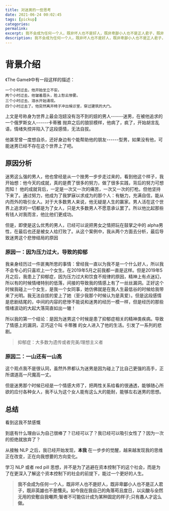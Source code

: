 ```yaml
---
title: 对迷男的一些思考
date: 2021-06-24 00:02:45
tags: [pickup]
categories: 
permalink:
excerpt: 我不会成为任何一个人，既非坏人也不是好人，既非卑鄙小人也不是正人君子，既非英雄也不是懦夫...
description: 我不会成为任何一个人，既非坏人也不是好人，既非卑鄙小人也不是正人君子，既非英雄也不是懦夫。
---
```


# 背景介绍

《The Game》中有一段这样的描述：

```
一个小时过去，他开始坐立不安。
两个小时过去，他皱着眉头，脸上愁云惨雾。
三个小时过去、泪水开始涌现。
四个小时过去了。他突然离开椅子冲出候诊室，穿过建筑的大门。
```

上文是号称身为世界上最会泡妞没有泡不到的妞的男人------迷男，在被他追求的一个俄罗斯女人------卡蒂雅 抛弃之后的狼狈模样，他病了，疯了，开始胡言乱语，情绪失控并陷入了这段感情，无法自拔。

他甚至曾一度想自杀，还好身边有个能帮助他的朋友------型男，如果没有他，可能迷男已经不存在这个世界上了吧。

## 原因分析

迷男这么强的男人，他也曾经是从一个挫男一步步走过来的，看到他这个样子，我开始想：他今天的成就，真的是费了很多的努力，做了很多实践，背后的努力可想而知！
他的成就背后，一定是一次又一次的痛苦，一次又一次的打枪。但他坚持下来了。通过努力，他成为了我梦寐以求成为的那个人：有魅力，充满自信，能从内而外的吸引女人。对于大多数男人来说，他无疑是人生的赢家。男人活在这个世界上追求的一切都是为了女人，只是大多数男人不愿意承认罢了。所以他比起那些有钱人对我而言，他比他们更成功。

但是，即使是这么优秀的男人，已经可以说把男女之情把玩在鼓掌之中的 alpha男性，在最后也还是被女人给打败了。从这个案例中，我从两个方面去分析，最后导致迷男这个悲惨结局的原因

### 原因一：因为压力过大，导致的抑郁

我亲身经历过一件匪夷所思的事情：曾经我一直以为我不是一个什么好人，所以我不会专心的只喜欢上一个女生。在2019年5月之前我都一直是这样。但是2019年5月之后，我患上了抑郁症，因为压力过大和饮食不规律的原因，精神上有点迷幻，所以有的时候情绪特别的低落，间接的导致我的情感上有了一丝丝漏洞。正好这个时候我碰上一个女生，是我一个女同事，她仿佛就是在我人生最低谷的时候给我带来了光明。我无法自拔的爱上了她（至少我那个时候认为是真爱）。但是这段感情是悲剧结尾的，中间的内容的悲惨不能说和迷男的经历一模一样，但是经历的那些情绪波动的大起大落简直如出一辙！

所以我的第一个结论：是因为迷男这个时候是患了抑郁症相关的精神类疾病。导致了情感上的漏洞，正巧这个叫 卡蒂雅 的女人进入了他的生活。引发了一系列的悲剧。

> 抑郁症：大多数为遗传或者完美/理想主义者

### 原因二：一山还有一山高

这个观点我不是很认同，虽然外界都认为迷男是因为碰上了比自己更强的高手，正所谓道高一尺魔高一丈。

但是迷男那个时候已经是一个情感大师了，把两性关系给看的很通透，能够随心所欲的应付各种女人，我不认为这个女人能有这么大的能耐，能够左右迷男的思想。

## 总结

看到这我不禁感慨

到底有什么理由认为自己很棒了？已经可以了？我已经可以吸引女性了？因为一次的拒绝就放弃了？

从接触 NLP 之后，我已经开始发现，**本我** 在一步步的觉醒，越来越发现我的思维正在改变，正在向我想要的方向变化。

学习 NLP 或者 red pill 思想，并不是为了逃避在资本控制下的这个社会，而是为了在更深入了解这个资本控制下的社会的前提下，能过一个更好的人生。

> **我不会成为任何一个人，既非坏人也不是好人，既非卑鄙小人也不是正人君子，既非英雄也不是懦夫。如今我在我自己的角落苟且度日，以尖酸与全然无用的安慰自我嘲弄;智者不可能估计成为某种固定的样子;只有愚人才这么做。**